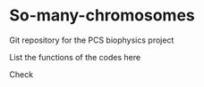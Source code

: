 # So-many-chromosomes

Git repository for the PCS biophysics project

List the functions of the codes here

Check